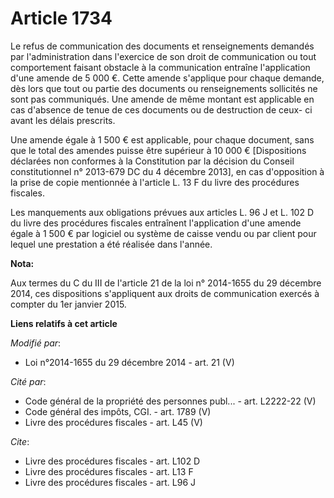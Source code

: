 # Article 1734

Le refus de communication des documents et renseignements demandés par l'administration dans l'exercice de son droit de
communication ou tout comportement faisant obstacle à la communication entraîne l'application d'une amende de 5 000 €. Cette
amende s'applique pour chaque demande, dès lors que tout ou partie des documents ou renseignements sollicités ne sont pas
communiqués. Une amende de même montant est applicable en cas d'absence de tenue de ces documents ou de destruction de ceux-
ci avant les délais prescrits. 

Une amende égale à 1 500 € est applicable, pour chaque document, sans que le total des amendes puisse être supérieur à 10 000
€ [Dispositions déclarées non conformes à la Constitution par la décision du Conseil constitutionnel n° 2013-679 DC du 4
décembre 2013], en cas d'opposition à la prise de copie mentionnée à l'article L. 13 F du livre des procédures fiscales. 

Les manquements aux obligations prévues aux articles L. 96 J et L. 102 D du livre des procédures fiscales entraînent
l'application d'une amende égale à 1 500 € par logiciel ou système de caisse vendu ou par client pour lequel une prestation a
été réalisée dans l'année.

**Nota:**

Aux termes du C du III de l'article 21 de la loi n° 2014-1655 du 29 décembre 2014, ces dispositions s'appliquent aux droits
de communication exercés à compter du 1er janvier 2015.

**Liens relatifs à cet article**

_Modifié par_:

  - Loi n°2014-1655 du 29 décembre 2014 - art. 21 (V)

_Cité par_:

  - Code général de la propriété des personnes publ... - art. L2222-22 (V)
  - Code général des impôts, CGI. - art. 1789 (V)
  - Livre des procédures fiscales - art. L45 (V)

_Cite_:

  - Livre des procédures fiscales - art. L102 D
  - Livre des procédures fiscales - art. L13 F
  - Livre des procédures fiscales - art. L96 J
